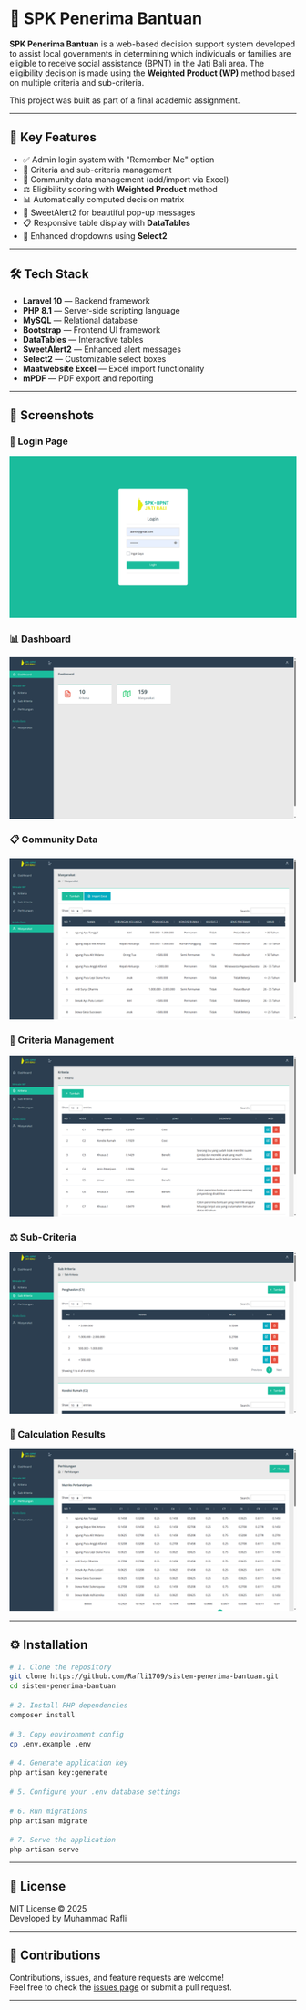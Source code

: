 # 🎯 SPK Penerima Bantuan

**SPK Penerima Bantuan** is a web-based decision support system developed to assist local governments in determining which individuals or families are eligible to receive social assistance (BPNT) in the Jati Bali area. The eligibility decision is made using the **Weighted Product (WP)** method based on multiple criteria and sub-criteria.

This project was built as part of a final academic assignment.

---

## 📌 Key Features

-   ✅ Admin login system with "Remember Me" option
-   🧾 Criteria and sub-criteria management
-   👥 Community data management (add/import via Excel)
-   ⚖️ Eligibility scoring with **Weighted Product** method
-   📊 Automatically computed decision matrix
-   💬 SweetAlert2 for beautiful pop-up messages
-   📋 Responsive table display with **DataTables**
-   🔎 Enhanced dropdowns using **Select2**

---

## 🛠 Tech Stack

-   **Laravel 10** — Backend framework
-   **PHP 8.1** — Server-side scripting language
-   **MySQL** — Relational database
-   **Bootstrap** — Frontend UI framework
-   **DataTables** — Interactive tables
-   **SweetAlert2** — Enhanced alert messages
-   **Select2** — Customizable select boxes
-   **Maatwebsite Excel** — Excel import functionality
-   **mPDF** — PDF export and reporting

---

## 📸 Screenshots

### 🔐 Login Page

![Login Page](./screenshots/screenshot-login.png)

### 📊 Dashboard

![Dashboard](./screenshots/screenshot-dashboard.png)

### 📋 Community Data

![Community Data](./screenshots/screenshot-community.png)

### 📑 Criteria Management

![Criteria](./screenshots/screenshot-criteria.png)

### ⚖️ Sub-Criteria

![Sub-Criteria](./screenshots/screenshot-subcriteria.png)

### 🧮 Calculation Results

![Calculation](./screenshots/screenshot-calculation.png)

---

## ⚙️ Installation

```bash
# 1. Clone the repository
git clone https://github.com/Rafli1709/sistem-penerima-bantuan.git
cd sistem-penerima-bantuan

# 2. Install PHP dependencies
composer install

# 3. Copy environment config
cp .env.example .env

# 4. Generate application key
php artisan key:generate

# 5. Configure your .env database settings

# 6. Run migrations
php artisan migrate

# 7. Serve the application
php artisan serve
```

---

## 📄 License

MIT License © 2025  
Developed by Muhammad Rafli

---

## 🙌 Contributions

Contributions, issues, and feature requests are welcome!  
Feel free to check the [issues page](https://github.com/Rafli1709/sistem-penerima-bantuan/issues) or submit a pull request.

---
